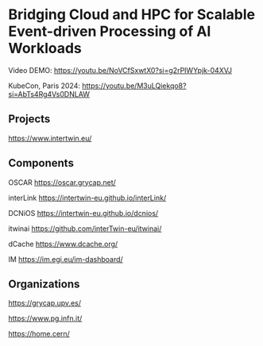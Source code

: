 # Bridging Cloud and HPC for Scalable Event-driven Processing of AI Workloads

Video DEMO: https://youtu.be/NoVCfSxwtX0?si=g2rPIWYpjk-04XVJ

KubeCon, Paris 2024: https://youtu.be/M3uLQiekqo8?si=AbTs4Rg4Vs0DNLAW

## Projects

https://www.intertwin.eu/

## Components

OSCAR https://oscar.grycap.net/

interLink https://intertwin-eu.github.io/interLink/

DCNiOS https://intertwin-eu.github.io/dcnios/

itwinai https://github.com/interTwin-eu/itwinai/

dCache https://www.dcache.org/

IM https://im.egi.eu/im-dashboard/

## Organizations

https://grycap.upv.es/

https://www.pg.infn.it/

https://home.cern/

